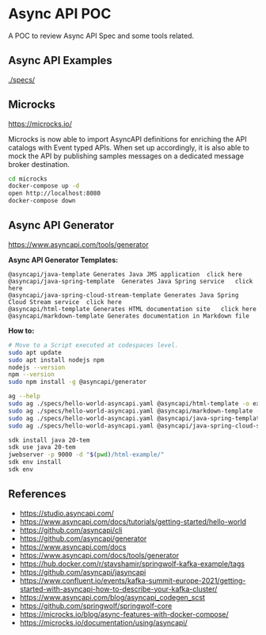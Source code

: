 # Async API POC

A POC to review Async API Spec and some tools related.

## Async API Examples

[./specs/](./specs/)

## Microcks

https://microcks.io/

Microcks is now able to import AsyncAPI definitions for enriching the API catalogs with Event typed APIs. When set up accordingly, it is also able to mock the API by publishing samples messages on a dedicated message broker destination.

```bash
cd microcks
docker-compose up -d
open http://localhost:8080
docker-compose down
```

## Async API Generator

https://www.asyncapi.com/tools/generator

**Async API Generator Templates:**

```
@asyncapi/java-template	Generates Java JMS application	click here
@asyncapi/java-spring-template	Generates Java Spring service	click here
@asyncapi/java-spring-cloud-stream-template	Generates Java Spring Cloud Stream service	click here
@asyncapi/html-template	Generates HTML documentation site	click here
@asyncapi/markdown-template	Generates documentation in Markdown file
```

**How to:**

```bash
# Move to a Script executed at codespaces level.
sudo apt update
sudo apt install nodejs npm
nodejs --version
npm --version
sudo npm install -g @asyncapi/generator

ag --help
sudo ag ./specs/hello-world-asyncapi.yaml @asyncapi/html-template -o examples/html-example
sudo ag ./specs/hello-world-asyncapi.yaml @asyncapi/markdown-template -o examples/markdown-example
sudo ag ./specs/hello-world-asyncapi.yaml @asyncapi/java-spring-template -o examples/spring-example
sudo ag ./specs/hello-world-asyncapi.yaml @asyncapi/java-spring-cloud-stream-template -o examples/spring-cloud-stream-example

sdk install java 20-tem
sdk use java 20-tem
jwebserver -p 9000 -d "$(pwd)/html-example/"
sdk env install
sdk env
```

## References

- https://studio.asyncapi.com/
- https://www.asyncapi.com/docs/tutorials/getting-started/hello-world
- https://github.com/asyncapi/cli
- https://github.com/asyncapi/generator
- https://www.asyncapi.com/docs
- https://www.asyncapi.com/docs/tools/generator
- https://hub.docker.com/r/stavshamir/springwolf-kafka-example/tags
- https://github.com/asyncapi/jasyncapi
- https://www.confluent.io/events/kafka-summit-europe-2021/getting-started-with-asyncapi-how-to-describe-your-kafka-cluster/
- https://www.asyncapi.com/blog/asyncapi_codegen_scst
- https://github.com/springwolf/springwolf-core
- https://microcks.io/blog/async-features-with-docker-compose/
- https://microcks.io/documentation/using/asyncapi/